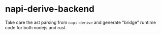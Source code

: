 # napi-derive-backend

Take care the ast parsing from `napi-derive` and generate "bridge" runtime code for both nodejs and rust.
